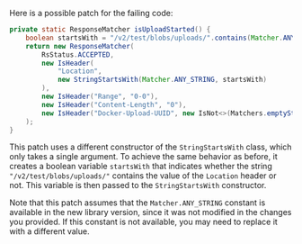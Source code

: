 Here is a possible patch for the failing code:

```java
private static ResponseMatcher isUploadStarted() {
    boolean startsWith = "/v2/test/blobs/uploads/".contains(Matcher.ANY_STRING);
    return new ResponseMatcher(
        RsStatus.ACCEPTED,
        new IsHeader(
            "Location",
            new StringStartsWith(Matcher.ANY_STRING, startsWith)
        ),
        new IsHeader("Range", "0-0"),
        new IsHeader("Content-Length", "0"),
        new IsHeader("Docker-Upload-UUID", new IsNot<>(Matchers.emptyString()))
    );
}
```

This patch uses a different constructor of the `StringStartsWith` class, which only takes a single argument. To achieve the same behavior as before, it creates a boolean variable `startsWith` that indicates whether the string `"/v2/test/blobs/uploads/"` contains the value of the `Location` header or not. This variable is then passed to the `StringStartsWith` constructor.

Note that this patch assumes that the `Matcher.ANY_STRING` constant is available in the new library version, since it was not modified in the changes you provided. If this constant is not available, you may need to replace it with a different value.